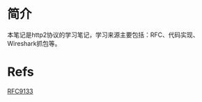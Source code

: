 # 简介
本笔记是http2协议的学习笔记，学习来源主要包括：RFC、代码实现、Wireshark抓包等。

# Refs
[RFC9133](https://httpwg.org/specs/rfc9113.html)